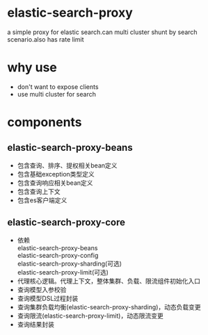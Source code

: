 # elastic-search-proxy
a simple proxy for elastic search.can multi cluster shunt by search scenario.also has rate limit

# why use
- don't want to expose clients
- use multi cluster for search

# components
## elastic-search-proxy-beans
- 包含查询、排序、提权相关bean定义
- 包含基础exception类型定义
- 包含查询响应相关bean定义
- 包含查询上下文
- 包含es客户端定义
## elastic-search-proxy-core
- 依赖  
    elastic-search-proxy-beans   
    elastic-search-proxy-config    
    elastic-search-proxy-sharding(可选)    
    elastic-search-proxy-limit(可选)
- 代理核心逻辑。代理上下文，整体集群、负载、限流组件初始化入口
- 查询模型入参校验
- 查询模型DSL过程封装
- 查询集群负载均衡(elastic-search-proxy-sharding)，动态负载变更
- 查询限流(elastic-search-proxy-limit)，动态限流变更
- 查询结果封装
